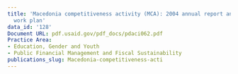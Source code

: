 ```yaml
---
title: 'Macedonia competitiveness activity (MCA): 2004 annual report and 2005 final
  work plan'
data_id: '128'
Document URL: pdf.usaid.gov/pdf_docs/pdaci062.pdf
Practice Area:
- Education, Gender and Youth
- Public Financial Management and Fiscal Sustainability
publications_slug: Macedonia-competitiveness-acti
---
```


